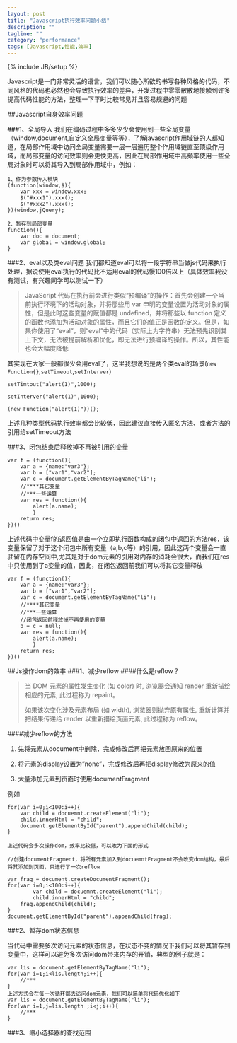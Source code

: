 ```yaml
---
layout: post
title: "Javascript执行效率问题小结"
description: ""
tagline: ""
category: "performance"
tags: [Javascript,性能,效率]
---
```

{% include JB/setup %}

Javascript是一门非常灵活的语言，我们可以随心所欲的书写各种风格的代码，不同风格的代码也必然也会导致执行效率的差异，开发过程中零零散散地接触到许多提高代码性能的方法，整理一下平时比较常见并且容易规避的问题

##Javascript自身效率问题

###1、全局导入
我们在编码过程中多多少少会使用到一些全局变量（window,document,自定义全局变量等等），了解javascript作用域链的人都知道，在局部作用域中访问全局变量需要一层一层遍历整个作用域链直至顶级作用域，而局部变量的访问效率则会更快更高，因此在局部作用域中高频率使用一些全局对象时可以将其导入到局部作用域中，例如：

	1、作为参数传入模块
	(function(window,$){
		var xxx = window.xxx;
		$("#xxx1").xxx();
		$("#xxx2").xxx();
	})(window,jQuery);
	
	2、暂存到局部变量
	function(){
		var doc = document;
		var global = window.global;
	}

###2、eval以及类eval问题
我们都知道eval可以将一段字符串当做js代码来执行处理，据说使用eval执行的代码比不适用eval的代码慢100倍以上（具体效率我没有测试，有兴趣同学可以测试一下）

>JavaScript 代码在执行前会进行类似“预编译”的操作：首先会创建一个当前执行环境下的活动对象，并将那些用 var 申明的变量设置为活动对象的属性，但是此时这些变量的赋值都是 undefined，并将那些以 function 定义的函数也添加为活动对象的属性，而且它们的值正是函数的定义。但是，如果你使用了“eval”，则“eval”中的代码（实际上为字符串）无法预先识别其上下文，无法被提前解析和优化，即无法进行预编译的操作。所以，其性能也会大幅度降低

其实现在大家一般都很少会用eval了，这里我想说的是两个类eval的场景(`new Function{}`,`setTimeout`,`setInterver`)

	setTimtout("alert(1)",1000);

	setInterver("alert(1)",1000);
	
	(new Function("alert(1)"))();
	
上述几种类型代码执行效率都会比较低，因此建议直接传入匿名方法、或者方法的引用给setTimeout方法

###3、闭包结束后释放掉不再被引用的变量

	var f = (function(){
		var a = {name:"var3"};
		var b = ["var1","var2"];
		var c = document.getElementByTagName("li");
		//****其它变量
		//***一些运算
		var res = function(){
			alert(a.name);
			}
		return res;
	})()
	
上述代码中变量f的返回值是由一个立即执行函数构成的闭包中返回的方法res，该变量保留了对于这个闭包中所有变量（a,b,c等）的引用，因此这两个变量会一直驻留在内存空间中,尤其是对于dom元素的引用对内存的消耗会很大，而我们在res中只使用到了a变量的值，因此，在闭包返回前我们可以将其它变量释放

	var f = (function(){
		var a = {name:"var3"};
		var b = ["var1","var2"];
		var c = document.getElementByTagName("li");
		//****其它变量
		//***一些运算
		//闭包返回前释放掉不再使用的变量
		b = c = null;
		var res = function(){
			alert(a.name);
			}
		return res;
	})()

##Js操作dom的效率
###1、减少reflow
####什么是reflow？

>当 DOM 元素的属性发生变化 (如 color) 时, 浏览器会通知 render 重新描绘相应的元素, 此过程称为 repaint。
>
>如果该次变化涉及元素布局 (如 width), 浏览器则抛弃原有属性, 重新计算并把结果传递给 render 以重新描绘页面元素, 此过程称为 reflow。

####减少reflow的方法

1. 先将元素从document中删除，完成修改后再把元素放回原来的位置

2. 将元素的display设置为”none”，完成修改后再把display修改为原来的值

3. 大量添加元素到页面时使用documentFragment

例如


	for(var i=0;i<100:i++){
		var child = docuemnt.createElement("li");
		child.innerHtml = "child";
		document.getElementById("parent").appendChild(child);
	}
	
	上述代码会多次操作dom，效率比较低，可以改为下面的形式
	
	//创建documentFragment，将所有元素加入到docuemntFragment不会改变dom结构，最后将其添加到页面，只进行了一次reflow
	
	var frag = document.createDocumentFragment();
	for(var i=0;i<100:i++){
	    	var child = docuemnt.createElement("li");
	    	child.innerHtml = "child";
		frag.appendChild(child);
	}
	document.getElementById("parent").appendChild(frag);
	      
###2、暂存dom状态信息

当代码中需要多次访问元素的状态信息，在状态不变的情况下我们可以将其暂存到变量中，这样可以避免多次访问dom带来内存的开销，典型的例子就是：

    var lis = document.getElementByTagName("li");
    for(var i=1;i<lis.length;i++){
    	//***
    }
    上述方式会在每一次循环都去访问dom元素，我们可以简单将代码优化如下
    var lis = document.getElementByTagName("li");
    for(var i=1,j=lis.length ;i<j;i++){
    	//***
    }

###3、缩小选择器的查找范围

